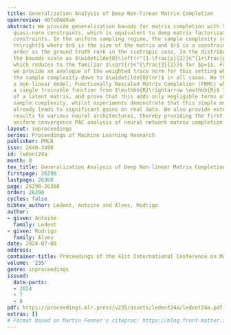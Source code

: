 ```yaml
---
title: Generalization Analysis of Deep Non-linear Matrix Completion
openreview: 40foON48am
abstract: We provide generalization bounds for matrix completion with Schatten $p$
  quasi-norm constraints, which is equivalent to deep matrix factorization with Frobenius
  constraints. In the uniform sampling regime, the sample complexity scales like $\widetilde{O}\left(
  rn\right)$ where $n$ is the size of the matrix and $r$ is a constraint of the same
  order as the ground truth rank in the isotropic case. In the distribution-free setting,
  the bounds scale as $\widetilde{O}\left(r^{1-\frac{p}{2}}n^{1+\frac{p}{2}}\right)$,
  which reduces to the familiar $\sqrt{r}n^{\frac{3}{2}}$ for $p=1$. Furthermore,
  we provide an analogue of the weighted trace norm for this setting which brings
  the sample complexity down to $\widetilde{O}(nr)$ in all cases. We then present
  a non-linear model, Functionally Rescaled Matrix Completion (FRMC) which applies
  a single trainable function from $\mathbb{R}\rightarrow \mathbb{R}$ to each entry
  of a latent matrix, and prove that this adds only negligible terms of the overall
  sample complexity, whilst experiments demonstrate that this simple model improvement
  already leads to significant gains on real data. We also provide extensions of our
  results to various neural architectures, thereby providing the first comprehensive
  uniform convergence PAC analysis of neural network matrix completion.
layout: inproceedings
series: Proceedings of Machine Learning Research
publisher: PMLR
issn: 2640-3498
id: ledent24a
month: 0
tex_title: Generalization Analysis of Deep Non-linear Matrix Completion
firstpage: 26290
lastpage: 26360
page: 26290-26360
order: 26290
cycles: false
bibtex_author: Ledent, Antoine and Alves, Rodrigo
author:
- given: Antoine
  family: Ledent
- given: Rodrigo
  family: Alves
date: 2024-07-08
address:
container-title: Proceedings of the 41st International Conference on Machine Learning
volume: '235'
genre: inproceedings
issued:
  date-parts:
  - 2024
  - 7
  - 8
pdf: https://proceedings.mlr.press/v235/assets/ledent24a/ledent24a.pdf
extras: []
# Format based on Martin Fenner's citeproc: https://blog.front-matter.io/posts/citeproc-yaml-for-bibliographies/
---
```

